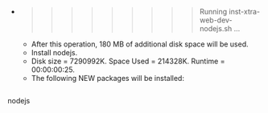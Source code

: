 * >>>>>>>>> Running inst-xtra-web-dev-nodejs.sh ...
  * After this operation, 180 MB of additional disk space will be used.
  * Install nodejs.
  * Disk size = 7290992K. Space Used = 214328K. Runtime = 00:00:00:25.
  * The following NEW packages will be installed:
  ```bash
nodejs
  ```
